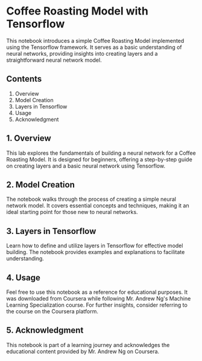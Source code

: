 # Coffee Roasting Model with Tensorflow
This notebook introduces a simple Coffee Roasting Model implemented using the Tensorflow framework. 
It serves as a basic understanding of neural networks, providing insights into creating layers and a straightforward neural network model.

## Contents
1. Overview
2. Model Creation
3. Layers in Tensorflow
4. Usage
5. Acknowledgment

## 1. Overview
This lab explores the fundamentals of building a neural network for a Coffee Roasting Model.
It is designed for beginners, offering a step-by-step guide on creating layers and a basic neural network using Tensorflow.

## 2. Model Creation
The notebook walks through the process of creating a simple neural network model. 
It covers essential concepts and techniques, making it an ideal starting point for those new to neural networks.

## 3. Layers in Tensorflow
Learn how to define and utilize layers in Tensorflow for effective model building. 
The notebook provides examples and explanations to facilitate understanding.

## 4. Usage
Feel free to use this notebook as a reference for educational purposes. It was downloaded from Coursera while following Mr.
Andrew Ng's Machine Learning Specialization course. For further insights, consider referring to the course on the Coursera platform.

## 5. Acknowledgment
This notebook is part of a learning journey and acknowledges the educational content provided by Mr. Andrew Ng on Coursera.
